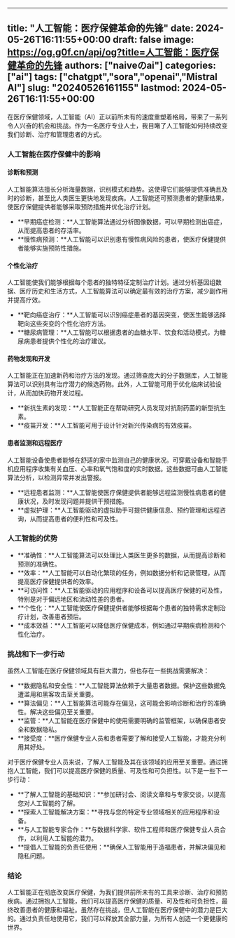 
---
title: "人工智能：医疗保健革命的先锋"
date: 2024-05-26T16:11:55+00:00
draft: false
image: https://og.g0f.cn/api/og?title=人工智能：医疗保健革命的先锋
authors: ["naiveのai"]
categories: ["ai"]
tags: ["chatgpt","sora","openai","Mistral AI"]
slug: "20240526161155"
lastmod: 2024-05-26T16:11:55+00:00
---
在医疗保健领域，人工智能（AI）正以前所未有的速度重塑着格局，带来了一系列令人兴奋的机会和挑战。作为一名医疗专业人士，我目睹了人工智能如何持续改变我们诊断、治疗和管理患者的方式。

### 人工智能在医疗保健中的影响

#### 诊断和预测

人工智能算法擅长分析海量数据，识别模式和趋势。这使得它们能够提供准确且及时的诊断，甚至比人类医生更快地发现疾病。人工智能还可预测患者的健康结果，使医疗保健提供者能够采取预防措施并优化治疗计划。

* **早期癌症检测：**人工智能算法通过分析图像数据，可以早期检测出癌症，从而提高患者的存活率。
* **慢性病预测：**人工智能可以识别患有慢性病风险的患者，使医疗保健提供者能够实施预防性措施。

#### 个性化治疗

人工智能使我们能够根据每个患者的独特特征定制治疗计划。通过分析基因组数据、医疗历史和生活方式，人工智能算法可以确定最有效的治疗方案，减少副作用并提高疗效。

* **靶向癌症治疗：**人工智能可以识别癌症患者的基因突变，使医生能够选择靶向这些突变的个性化治疗方法。
* **糖尿病管理：**人工智能可以根据患者的血糖水平、饮食和活动模式，为糖尿病患者提供个性化的治疗建议。

#### 药物发现和开发

人工智能正在加速新药和治疗方法的发现。通过筛查庞大的分子数据库，人工智能算法可以识别具有治疗潜力的候选药物。此外，人工智能可用于优化临床试验设计，从而加快药物开发过程。

* **新抗生素的发现：**人工智能正在帮助研究人员发现对抗耐药菌的新型抗生素。
* **疫苗开发：**人工智能可用于设计针对新兴传染病的有效疫苗。

#### 患者监测和远程医疗

人工智能设备使患者能够在舒适的家中监测自己的健康状况。可穿戴设备和智能手机应用程序收集有关血压、心率和氧气饱和度的实时数据。这些数据可由人工智能算法分析，以检测异常并发出警报。

* **远程患者监测：**人工智能使医疗保健提供者能够远程监测慢性病患者的健康状况，及时发现问题并提供干预措施。
* **虚拟护理：**人工智能驱动的虚拟助手可提供健康信息、预约管理和远程咨询，从而提高患者的便利性和可及性。

### 人工智能的优势

* **准确性：**人工智能算法可以处理比人类医生更多的数据，从而提高诊断和预测的准确性。
* **效率：**人工智能可以自动化繁琐的任务，例如数据分析和记录管理，从而提高医疗保健提供者的效率。
* **可访问性：**人工智能驱动的应用程序和设备可以提高医疗保健的可及性，特别是对于偏远地区和流动性差的患者。
* **个性化：**人工智能使医疗保健提供者能够根据每个患者的独特需求定制治疗计划，改善患者预后。
* **成本效益：**人工智能可以降低医疗保健成本，例如通过早期疾病检测和个性化治疗。

### 挑战和下一步行动

虽然人工智能在医疗保健领域具有巨大潜力，但也存在一些挑战需要解决：

* **数据隐私和安全性：**人工智能算法依赖于大量患者数据。保护这些数据免遭滥用和黑客攻击至关重要。
* **算法偏见：**人工智能算法可能存在偏见，这可能会影响诊断和治疗的准确性。解决这些偏见至关重要。
* **监管：**人工智能在医疗保健中的使用需要明确的监管框架，以确保患者安全和数据隐私。
* **接受度：**医疗保健专业人员和患者需要了解和接受人工智能，才能充分利用其好处。

对于医疗保健专业人员来说，了解人工智能及其在该领域的应用至关重要。通过拥抱人工智能，我们可以提高医疗保健的质量、可及性和可负担性。以下是一些下一步行动：

* **了解人工智能的基础知识：**参加研讨会、阅读文章和与专家交谈，以提高您对人工智能的了解。
* **探索人工智能解决方案：**寻找与您的特定专业领域相关的应用程序和设备。
* **与人工智能专家合作：**与数据科学家、软件工程师和医疗保健专业人员合作，以利用人工智能的潜力。
* **提倡人工智能的负责任使用：**确保人工智能用于造福患者，并解决偏见和隐私问题。

### 结论

人工智能正在彻底改变医疗保健，为我们提供前所未有的工具来诊断、治疗和预防疾病。通过拥抱人工智能，我们可以提高医疗保健的质量、可及性和可负担性，最终改善患者的健康和福祉。虽然存在挑战，但人工智能在医疗保健中的潜力是巨大的。通过负责任地使用它，我们可以释放其全部力量，为所有人创造一个更健康的世界。